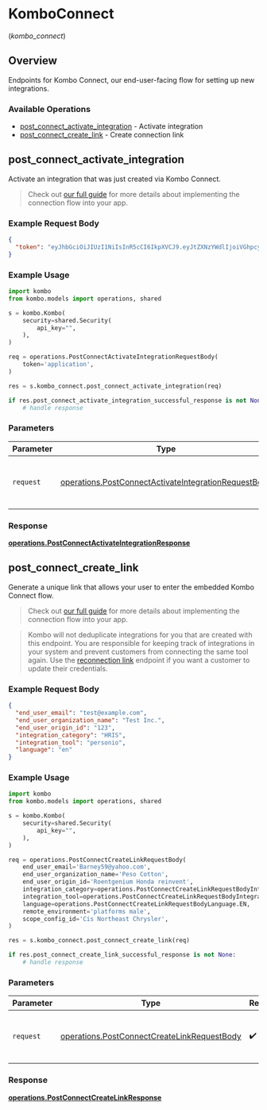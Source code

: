 # KomboConnect
(*kombo_connect*)

## Overview

Endpoints for Kombo Connect, our end-user-facing flow for setting up new integrations.

### Available Operations

* [post_connect_activate_integration](#post_connect_activate_integration) - Activate integration
* [post_connect_create_link](#post_connect_create_link) - Create connection link

## post_connect_activate_integration

Activate an integration that was just created via Kombo Connect.

> Check out [our full guide](/connect/embedded-flow) for more details about implementing the connection flow into your app.

### Example Request Body

```json
{
  "token": "eyJhbGciOiJIUzI1NiIsInR5cCI6IkpXVCJ9.eyJtZXNzYWdlIjoiVGhpcyBpcyBub3QgYW4gYWN0dWFsIHRva2VuLiJ9.JulqgOZBMKceI8vh9YLpVX51efND0ZyfUNHDXLrPz_4"
}
```

### Example Usage

```python
import kombo
from kombo.models import operations, shared

s = kombo.Kombo(
    security=shared.Security(
        api_key="",
    ),
)

req = operations.PostConnectActivateIntegrationRequestBody(
    token='application',
)

res = s.kombo_connect.post_connect_activate_integration(req)

if res.post_connect_activate_integration_successful_response is not None:
    # handle response
```

### Parameters

| Parameter                                                                                                                    | Type                                                                                                                         | Required                                                                                                                     | Description                                                                                                                  |
| ---------------------------------------------------------------------------------------------------------------------------- | ---------------------------------------------------------------------------------------------------------------------------- | ---------------------------------------------------------------------------------------------------------------------------- | ---------------------------------------------------------------------------------------------------------------------------- |
| `request`                                                                                                                    | [operations.PostConnectActivateIntegrationRequestBody](../../models/operations/postconnectactivateintegrationrequestbody.md) | :heavy_check_mark:                                                                                                           | The request object to use for the request.                                                                                   |


### Response

**[operations.PostConnectActivateIntegrationResponse](../../models/operations/postconnectactivateintegrationresponse.md)**


## post_connect_create_link

Generate a unique link that allows your user to enter the embedded Kombo Connect flow.

> Check out [our full guide](/connect/embedded-flow) for more details about implementing the connection flow into your app.

> Kombo will not deduplicate integrations for you that are created with this endpoint. You are responsible for keeping track of integrations in your system and prevent customers from connecting the same tool again. Use the [reconnection link](/v1/post-integrations-integration-id-relink) endpoint if you want a customer to update their credentials.

### Example Request Body

```json
{
  "end_user_email": "test@example.com",
  "end_user_organization_name": "Test Inc.",
  "end_user_origin_id": "123",
  "integration_category": "HRIS",
  "integration_tool": "personio",
  "language": "en"
}
```

### Example Usage

```python
import kombo
from kombo.models import operations, shared

s = kombo.Kombo(
    security=shared.Security(
        api_key="",
    ),
)

req = operations.PostConnectCreateLinkRequestBody(
    end_user_email='Barney59@yahoo.com',
    end_user_organization_name='Peso Cotton',
    end_user_origin_id='Roentgenium Honda reinvent',
    integration_category=operations.PostConnectCreateLinkRequestBodyIntegrationCategory.ATS,
    integration_tool=operations.PostConnectCreateLinkRequestBodyIntegrationTool.GREENHOUSE,
    language=operations.PostConnectCreateLinkRequestBodyLanguage.EN,
    remote_environment='platforms male',
    scope_config_id='Cis Northeast Chrysler',
)

res = s.kombo_connect.post_connect_create_link(req)

if res.post_connect_create_link_successful_response is not None:
    # handle response
```

### Parameters

| Parameter                                                                                                  | Type                                                                                                       | Required                                                                                                   | Description                                                                                                |
| ---------------------------------------------------------------------------------------------------------- | ---------------------------------------------------------------------------------------------------------- | ---------------------------------------------------------------------------------------------------------- | ---------------------------------------------------------------------------------------------------------- |
| `request`                                                                                                  | [operations.PostConnectCreateLinkRequestBody](../../models/operations/postconnectcreatelinkrequestbody.md) | :heavy_check_mark:                                                                                         | The request object to use for the request.                                                                 |


### Response

**[operations.PostConnectCreateLinkResponse](../../models/operations/postconnectcreatelinkresponse.md)**

